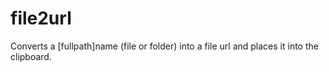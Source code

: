 # file2url
Converts a [fullpath]name (file or folder) into a file url and places it into the clipboard.
